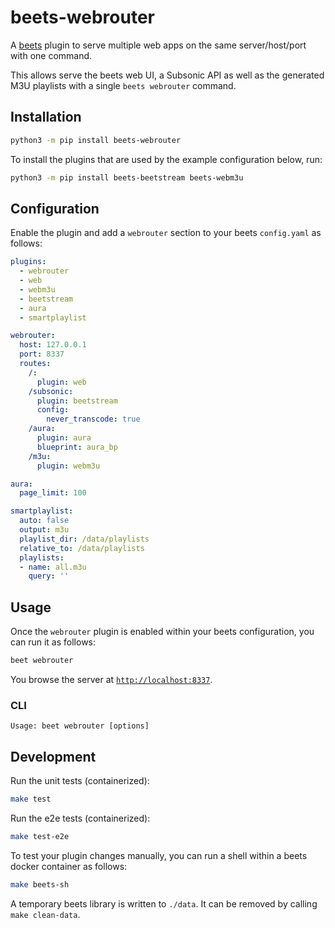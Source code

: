 # beets-webrouter

A [beets](https://github.com/beetbox/beets) plugin to serve multiple web apps on the same server/host/port with one command.

This allows serve the beets web UI, a Subsonic API as well as the generated M3U playlists with a single `beets webrouter` command.

## Installation

```sh
python3 -m pip install beets-webrouter
```

To install the plugins that are used by the example configuration below, run:
```sh
python3 -m pip install beets-beetstream beets-webm3u
```

## Configuration

Enable the plugin and add a `webrouter` section to your beets `config.yaml` as follows:
```yaml
plugins:
  - webrouter
  - web
  - webm3u
  - beetstream
  - aura
  - smartplaylist

webrouter:
  host: 127.0.0.1
  port: 8337
  routes:
    /:
      plugin: web
    /subsonic:
      plugin: beetstream
      config:
        never_transcode: true
    /aura:
      plugin: aura
      blueprint: aura_bp
    /m3u:
      plugin: webm3u

aura:
  page_limit: 100

smartplaylist:
  auto: false
  output: m3u
  playlist_dir: /data/playlists
  relative_to: /data/playlists
  playlists:
  - name: all.m3u
    query: ''
```

## Usage

Once the `webrouter` plugin is enabled within your beets configuration, you can run it as follows:
```sh
beet webrouter
```

You browse the server at [`http://localhost:8337`](http://localhost:8337).

### CLI

```
Usage: beet webrouter [options]
```

## Development

Run the unit tests (containerized):
```sh
make test
```

Run the e2e tests (containerized):
```sh
make test-e2e
```

To test your plugin changes manually, you can run a shell within a beets docker container as follows:
```sh
make beets-sh
```

A temporary beets library is written to `./data`.
It can be removed by calling `make clean-data`.
